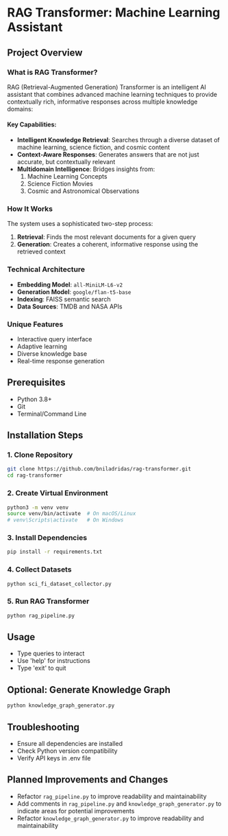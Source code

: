 # RAG Transformer: Machine Learning Assistant

## Project Overview

### What is RAG Transformer?

RAG (Retrieval-Augmented Generation) Transformer is an intelligent AI assistant that combines advanced machine learning techniques to provide contextually rich, informative responses across multiple knowledge domains:

#### Key Capabilities:
- **Intelligent Knowledge Retrieval**: Searches through a diverse dataset of machine learning, science fiction, and cosmic content
- **Context-Aware Responses**: Generates answers that are not just accurate, but contextually relevant
- **Multidomain Intelligence**: Bridges insights from:
  1. Machine Learning Concepts
  2. Science Fiction Movies
  3. Cosmic and Astronomical Observations

### How It Works

The system uses a sophisticated two-step process:
1. **Retrieval**: Finds the most relevant documents for a given query
2. **Generation**: Creates a coherent, informative response using the retrieved context

### Technical Architecture
- **Embedding Model**: `all-MiniLM-L6-v2`
- **Generation Model**: `google/flan-t5-base`
- **Indexing**: FAISS semantic search
- **Data Sources**: TMDB and NASA APIs

### Unique Features
- Interactive query interface
- Adaptive learning
- Diverse knowledge base
- Real-time response generation

## Prerequisites
- Python 3.8+
- Git
- Terminal/Command Line

## Installation Steps

### 1. Clone Repository
```bash
git clone https://github.com/bniladridas/rag-transformer.git
cd rag-transformer
```

### 2. Create Virtual Environment
```bash
python3 -m venv venv
source venv/bin/activate  # On macOS/Linux
# venv\Scripts\activate   # On Windows
```

### 3. Install Dependencies
```bash
pip install -r requirements.txt
```

### 4. Collect Datasets
```bash
python sci_fi_dataset_collector.py
```

### 5. Run RAG Transformer
```bash
python rag_pipeline.py
```

## Usage
- Type queries to interact
- Use 'help' for instructions
- Type 'exit' to quit

## Optional: Generate Knowledge Graph
```bash
python knowledge_graph_generator.py
```

## Troubleshooting
- Ensure all dependencies are installed
- Check Python version compatibility
- Verify API keys in .env file

## Planned Improvements and Changes
- Refactor `rag_pipeline.py` to improve readability and maintainability
- Add comments in `rag_pipeline.py` and `knowledge_graph_generator.py` to indicate areas for potential improvements
- Refactor `knowledge_graph_generator.py` to improve readability and maintainability
